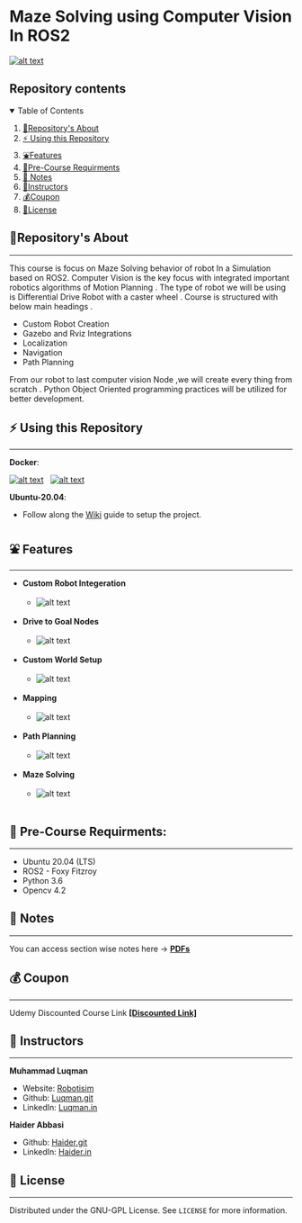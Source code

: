 # Maze Solving using Computer Vision In ROS2

[![alt text](https://github.com/HaiderAbasi/ROS2-Path-Planning-and-Maze-Solving/blob/master/images/cover.png)](https://youtu.be/Ejl4ZLKo3Cc "Click to Watch Intro Video on Youtube")
## Repository contents
<details open="open">
  <summary>Table of Contents</summary>
  <ol>
    <li><a href="#About-this-Repository">🤝Repository's About</a></li>
    <li><a href="#Using-this-Repository">⚡ Using this Repository</a></li>
    <li><a href="#Features">⛲Features</a></li>
    <li><a href="#Pre-Course-Requirments">🧊Pre-Course Requirments</a></li>
    <li><a href="#Notes">📗 Notes</a></li>
    <li><a href="#Instructors">👤Instructors</a></li>
    <li><a href="#Course-Coupon">💰Coupon</a></li>
    <li><a href="#license">📝License</a></li>
  </ol>
</details>


## 🤝Repository's About
---
This course is focus on Maze Solving behavior of robot In a Simulation based on ROS2. Computer Vision is the key focus with integrated important robotics algorithms of Motion Planning . The type of robot we will be using is Differential Drive Robot with a caster wheel . Course is structured with below main headings .
- Custom Robot Creation
- Gazebo and Rviz Integrations
- Localization
- Navigation
- Path Planning

From our robot to last computer vision Node ,we will create every thing from scratch . Python Object Oriented programming practices will be utilized for better development.
## ⚡ Using this Repository
----

**Docker**:

 [![alt text](https://github.com/HaiderAbasi/ROS2-Path-Planning-and-Maze-Solving/blob/master/images/linux.png)](https://github.com/HaiderAbasi/ROS2-Path-Planning-and-Maze-Solving/wiki/Docker-(Linux) "Follow the guide to setup docker on Linux")&nbsp;&nbsp;
 [![alt text](https://github.com/HaiderAbasi/ROS2-Path-Planning-and-Maze-Solving/blob/master/images/windows.png)](https://github.com/HaiderAbasi/ROS2-Path-Planning-and-Maze-Solving/wiki/Docker-(Windows-10) "Follow the guide to setup docker on Windows 10")&nbsp;&nbsp;


**Ubuntu-20.04**: 
- Follow along the [Wiki](https://github.com/HaiderAbasi/ROS2-Path-Planning-and-Maze-Solving/wiki/Ubuntu-20.04-Setup-Guide) guide to setup the project.



## ⛲ Features
---
* **Custom Robot Integeration**<br/><br/>
  - ![alt text](https://github.com/HaiderAbasi/ROS2-Path-Planning-and-Maze-Solving/blob/master/images/robot_model.gif)<br/><br/>
* **Drive to Goal Nodes**<br/><br/>
  - ![alt text](https://github.com/HaiderAbasi/ROS2-Path-Planning-and-Maze-Solving/blob/master/images/nodes.gif)<br/><br/>
* **Custom World Setup**<br/><br/>
  - ![alt text](https://github.com/HaiderAbasi/ROS2-Path-Planning-and-Maze-Solving/blob/master/images/world.gif)<br/><br/>
* **Mapping**<br/><br/>
  - ![alt text](https://github.com/HaiderAbasi/ROS2-Path-Planning-and-Maze-Solving/blob/master/images/mapping.gif)<br/><br/>
* **Path Planning**<br/><br/>
  - ![alt text](https://github.com/HaiderAbasi/ROS2-Path-Planning-and-Maze-Solving/blob/master/images/path_planning.gif)<br/><br/>
* **Maze Solving**<br/><br/>
  - ![alt text](https://github.com/HaiderAbasi/ROS2-Path-Planning-and-Maze-Solving/blob/master/images/maze_solving.gif)<br/><br/>


## 🧊 Pre-Course Requirments:
---
- Ubuntu 20.04 (LTS)
- ROS2 - Foxy Fitzroy
- Python 3.6
- Opencv 4.2

## 📗 Notes
---
You can access section wise notes here -> **[PDFs](./notes)**


## 💰 Coupon
----
Udemy Discounted Course Link **[[Discounted Link]](https://www.udemy.com/course/ros2-path-planning-and-maze-solving-with-computer-vision/?couponCode=BESTPRICE)**

## 👤 Instructors
---
**Muhammad Luqman**

- Website: [Robotisim](https://robotisim.com)
- Github: [Luqman.git](https://github.com/noshluk2)
- LinkedIn: [Luqman.in](https://www.linkedin.com/in/muhammad-luqman-9b227a11b/)

**Haider Abbasi**

- Github: [Haider.git](https://github.com/HaiderAbasi)
- LinkedIn: [Haider.in](https://www.linkedin.com/in/haider-najeeb-68812516a/)
## 📝 License
  ----
  Distributed under the GNU-GPL License. See `LICENSE` for more information.
